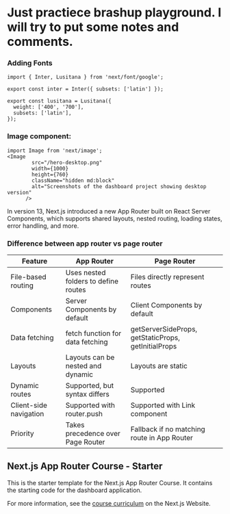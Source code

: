 # Just practiece brashup playground. I will try to put some notes and comments.

### Adding Fonts

```
import { Inter, Lusitana } from 'next/font/google';

export const inter = Inter({ subsets: ['latin'] });

export const lusitana = Lusitana({
  weight: ['400', '700'],
  subsets: ['latin'],
});
```

### Image component:

```
import Image from 'next/image';
<Image
        src="/hero-desktop.png"
        width={1000}
        height={760}
        className="hidden md:block"
        alt="Screenshots of the dashboard project showing desktop version"
      />
```

In version 13, Next.js introduced a new App Router built on React Server Components, which supports shared layouts, nested routing, loading states, error handling, and more.

### Difference between app router vs page router

<table class="s-table">
<thead>
<tr>
<th>Feature</th>
<th>App Router</th>
<th>Page Router</th>
</tr>
</thead>
<tbody>
<tr>
<td>File-based routing</td>
<td>Uses nested folders to define routes</td>
<td>Files directly represent routes</td>
</tr>
<tr>
<td>Components</td>
<td>Server Components by default</td>
<td>Client Components by default</td>
</tr>
<tr>
<td>Data fetching</td>
<td>fetch function for data fetching</td>
<td>getServerSideProps, getStaticProps, getInitialProps</td>
</tr>
<tr>
<td>Layouts</td>
<td>Layouts can be nested and dynamic</td>
<td>Layouts are static</td>
</tr>
<tr>
<td>Dynamic routes</td>
<td>Supported, but syntax differs</td>
<td>Supported</td>
</tr>
<tr>
<td>Client-side navigation</td>
<td>Supported with router.push</td>
<td>Supported with Link component</td>
</tr>
<tr>
<td>Priority</td>
<td>Takes precedence over Page Router</td>
<td>Fallback if no matching route in App Router</td>
</tr>
</tbody>
</table>

## Next.js App Router Course - Starter

This is the starter template for the Next.js App Router Course. It contains the starting code for the dashboard application.

For more information, see the [course curriculum](https://nextjs.org/learn) on the Next.js Website.
